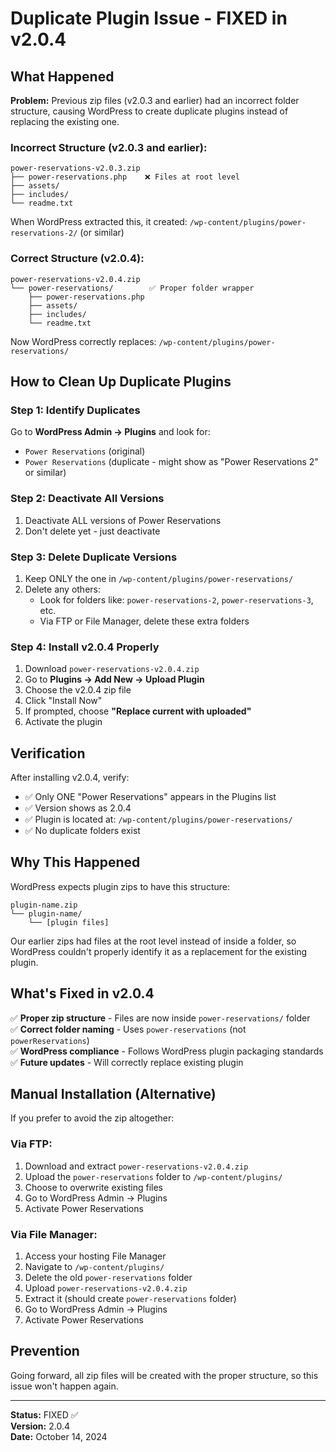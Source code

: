 # Duplicate Plugin Issue - FIXED in v2.0.4

## What Happened

**Problem:** Previous zip files (v2.0.3 and earlier) had an incorrect folder structure, causing WordPress to create duplicate plugins instead of replacing the existing one.

### Incorrect Structure (v2.0.3 and earlier):

```
power-reservations-v2.0.3.zip
├── power-reservations.php    ❌ Files at root level
├── assets/
├── includes/
└── readme.txt
```

When WordPress extracted this, it created: `/wp-content/plugins/power-reservations-2/` (or similar)

### Correct Structure (v2.0.4):

```
power-reservations-v2.0.4.zip
└── power-reservations/        ✅ Proper folder wrapper
    ├── power-reservations.php
    ├── assets/
    ├── includes/
    └── readme.txt
```

Now WordPress correctly replaces: `/wp-content/plugins/power-reservations/`

## How to Clean Up Duplicate Plugins

### Step 1: Identify Duplicates

Go to **WordPress Admin → Plugins** and look for:

- `Power Reservations` (original)
- `Power Reservations` (duplicate - might show as "Power Reservations 2" or similar)

### Step 2: Deactivate All Versions

1. Deactivate ALL versions of Power Reservations
2. Don't delete yet - just deactivate

### Step 3: Delete Duplicate Versions

1. Keep ONLY the one in `/wp-content/plugins/power-reservations/`
2. Delete any others:
   - Look for folders like: `power-reservations-2`, `power-reservations-3`, etc.
   - Via FTP or File Manager, delete these extra folders

### Step 4: Install v2.0.4 Properly

1. Download `power-reservations-v2.0.4.zip`
2. Go to **Plugins → Add New → Upload Plugin**
3. Choose the v2.0.4 zip file
4. Click "Install Now"
5. If prompted, choose **"Replace current with uploaded"**
6. Activate the plugin

## Verification

After installing v2.0.4, verify:

- ✅ Only ONE "Power Reservations" appears in the Plugins list
- ✅ Version shows as 2.0.4
- ✅ Plugin is located at: `/wp-content/plugins/power-reservations/`
- ✅ No duplicate folders exist

## Why This Happened

WordPress expects plugin zips to have this structure:

```
plugin-name.zip
└── plugin-name/
    └── [plugin files]
```

Our earlier zips had files at the root level instead of inside a folder, so WordPress couldn't properly identify it as a replacement for the existing plugin.

## What's Fixed in v2.0.4

✅ **Proper zip structure** - Files are now inside `power-reservations/` folder  
✅ **Correct folder naming** - Uses `power-reservations` (not `powerReservations`)  
✅ **WordPress compliance** - Follows WordPress plugin packaging standards  
✅ **Future updates** - Will correctly replace existing plugin

## Manual Installation (Alternative)

If you prefer to avoid the zip altogether:

### Via FTP:

1. Download and extract `power-reservations-v2.0.4.zip`
2. Upload the `power-reservations` folder to `/wp-content/plugins/`
3. Choose to overwrite existing files
4. Go to WordPress Admin → Plugins
5. Activate Power Reservations

### Via File Manager:

1. Access your hosting File Manager
2. Navigate to `/wp-content/plugins/`
3. Delete the old `power-reservations` folder
4. Upload `power-reservations-v2.0.4.zip`
5. Extract it (should create `power-reservations` folder)
6. Go to WordPress Admin → Plugins
7. Activate Power Reservations

## Prevention

Going forward, all zip files will be created with the proper structure, so this issue won't happen again.

---

**Status:** FIXED ✅  
**Version:** 2.0.4  
**Date:** October 14, 2024

